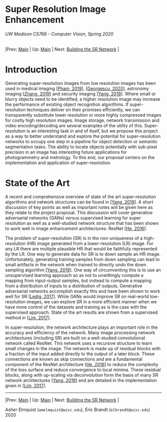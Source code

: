 # Super Resolution Image Enhancement
###### UW Madison CS766 - Computer Vision, Spring 2020

|Prev: [Main](SR_Main.md) | Up: [Main](SR_Main.md) | Next: [Building the SR Network](SR_Building.md) |


# Introduction
Generating super-resolution images from low resolution images has been used in medical imaging  [[Pham, 2019](https://ieeexplore.ieee.org/abstract/document/7950500)], [[Georgescu, 2020](https://arxiv.org/abs/2001.01330)], astronomy imaging [[Zhang, 2019](https://www.mdpi.com/1424-8220/19/14/3234)] and security imaging [[Yang, 2019](https://ieeexplore.ieee.org/abstract/document/8723565)]. Where small or blurry objects need to be identified, a higher resolution image may increase the performance of existing object recognition algorithms. If super-resolution techniques deliver on their promises efficiently, we can transparently substitute lower resolution or more highly compressed images for costly high resolution images. Image storage, network transmission and video encoding/decoding  are several examples of the utility of this. Super-resolution is an interesting task in and of itself, but we propose this project as a way to better understand and explore the potential for super-resolution networks to occupy one step in a pipeline for object detection or semantic segmentation tasks. The ability to locate objects potentially with sub-pixel precision in an image has interesting future applications for photogrammetry and metrology. To this end, our proposal centers on the implementation and application of super-resolution.


# State of the Art
A recent and comprehensive overview of state of the art super-resolution algorithms and network structures can be found in [[Yang, 2019](https://ieeexplore.ieee.org/abstract/document/8723565)]. A short discussion of key points as well as important notes will be given here as they relate to the project proposal. This discussion will cover generative adversarial networks (GANs) versus supervised learning for super resolution as well as a well-studied network structure that has been shown to work well in image enhancement architectures: ResNet [[He, 2016](http://openaccess.thecvf.com/content_cvpr_2016/html/He_Deep_Residual_Learning_CVPR_2016_paper.html)].

The problem of super-resolution (SR) is in the non-uniqueness of a high-resolution (HR) image generated from a lower-resolution (LR) image. For any LR there are multiple plausible HR that would be faithfully represented by the LR. One way to generate data for SR is to down sample an HR image. Unfortunately, generating training samples from down sampling can lead to small artifacts in the network when trained to directly undo the down sampling algorithm [[Yang, 2019](https://ieeexplore.ieee.org/abstract/document/8723565)]. One way of circumventing this is to use an unsupervised learning approach so as not to unwittingly compute a mapping from input-output samples, but instead to compute a mapping from a distribution of inputs to a distribution of outputs. Generative adversarial networks accomplish exactly this and have been shown to work well for SR [[Ledig, 2017](http://openaccess.thecvf.com/content_cvpr_2017/html/Ledig_Photo-Realistic_Single_Image_CVPR_2017_paper.html)]. While GANs would improve SR on real-world low-resolution images, we can explore SR in a more efficient manner when we have more control of the datasets and training as is the case with the supervised approach. State of the art results are shown from a supervised method in [[Lim, 2017](http://openaccess.thecvf.com/content_cvpr_2017_workshops/w12/html/Lim_Enhanced_Deep_Residual_CVPR_2017_paper.html)].

In super-resolution, the network architecture plays an important role in the accuracy and efficiency of the network. Many image processing network architectures (including SR) are built on a well-studied convolutional network called ResNet. This network uses a recursive structure to learn small changes in the image. The network is made up of residual blocks with a fraction of the input added directly to the output of a later  block. These connections are known as skip connections and are a fundamental component of the ResNet architecture [[He, 2016](http://openaccess.thecvf.com/content_cvpr_2016/html/He_Deep_Residual_Learning_CVPR_2016_paper.html)] to reduce the complexity of the loss surface and reduce convergence to local minima. These residual blocks, along with up-scaling via deconvolution form the basis of many SR network architectures [[Yang, 2019](https://ieeexplore.ieee.org/abstract/document/8723565)] and are detailed in the implementation given in [[Lim, 2017](http://openaccess.thecvf.com/content_cvpr_2017_workshops/w12/html/Lim_Enhanced_Deep_Residual_CVPR_2017_paper.html)].


---

|Prev: [Main](SR_Main.md) | Up: [Main](SR_Main.md) | Next: [Building the SR Network](SR_Building.md) |

Asher Elmquist (```amelmquist@wisc.edu```), Eric Brandt (```elbrandt@wisc.edu```) 2020

